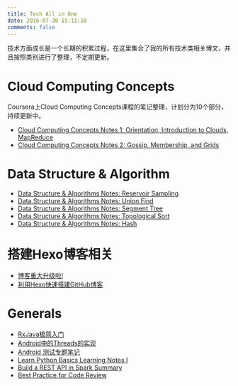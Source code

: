 ```yaml
---
title: Tech All in One
date: 2016-07-30 15:11:10
comments: false
---
```

技术方面成长是一个长期的积累过程，在这里集合了我的所有技术类相关博文，并且按照类别进行了整理，不定期更新。

# Cloud Computing Concepts
Coursera上Cloud Computing Concepts课程的笔记整理，计划分为10个部分，持续更新中。
- [Cloud Computing Concepts Notes 1: Orientation, Introduction to Clouds, MapReduce](http://dannzhang.run/2017/02/25/Cloud-Computing-Concepts-1/)
- [Cloud Computing Concepts Notes 2: Gossip, Membership, and Grids](http://dannyzhang.run/2017/03/14/Cloud-Computing-Concepts-2/)

# Data Structure & Algorithm
- [Data Structure & Algorithms Notes: Reservoir Sampling](http://dannyzhang.run/2016/10/09/reservoir-sampling/)
- [Data Structure & Algorithms Notes: Union Find](http://dannyzhang.run/2016/07/30/Techmon-Go-Union-Find/)
- [Data Structure & Algorithms Notes: Segment Tree](http://dannyzhang.run/2016/07/17/Techmon-Go-3-Segment-Tree/)
- [Data Structure & Algorithms Notes: Topological Sort](http://dannyzhang.run/2016/07/16/Techmon-Go-2-Topological-Sort/)
- [Data Structure & Algorithms Notes: Hash](http://dannyzhang.run/2016/07/14/Techmon-Go-1-Hash/)

# 搭建Hexo博客相关
- [博客重大升级啦!](http://dannyzhang.run/2017/03/11/2017BlogUpdate/)
- [利用Hexo快速搭建GitHub博客](http://dannyzhang.run/2016/03/20/createGitHubBlogWithHexo/)

# Generals
- [RxJava极简入门](http://dannyzhang.run/2016/08/30/RxJavaIntro/)
- [Android中的Threads的实现](http://dannyzhang.run/2016/08/25/androidThreads/)
- [Android 测试专题笔记](http://dannyzhang.run/2016/08/15/androidTestSummary/)
- [Learn Python Basics Learning Notes I](http://dannyzhang.run/2016/06/27/python-basics-notes/)
- [Build a REST API in Spark Summary](http://dannyzhang.run/2016/04/25/build-api-in-spark/)
- [Best Practice for Code Review](http://dannyzhang.run/2016/03/24/codeReview/)
